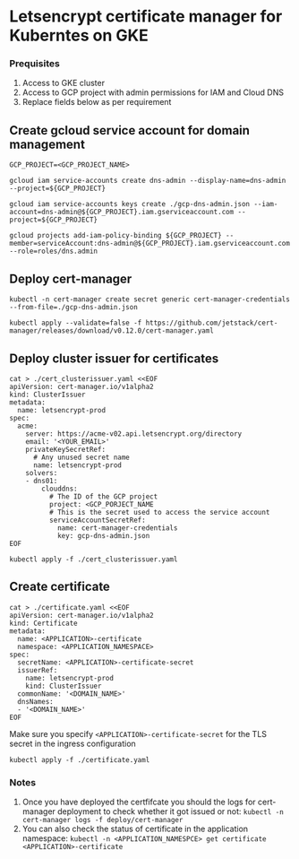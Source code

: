 # Letsencrypt certificate manager for Kuberntes on GKE 

### Prequisites

1. Access to GKE cluster
2. Access to GCP project with admin permissions for IAM and Cloud DNS
3. Replace fields below as per requirement


## Create gcloud service account for domain management

```
GCP_PROJECT=<GCP_PROJECT_NAME>

gcloud iam service-accounts create dns-admin --display-name=dns-admin --project=${GCP_PROJECT}

gcloud iam service-accounts keys create ./gcp-dns-admin.json --iam-account=dns-admin@${GCP_PROJECT}.iam.gserviceaccount.com --project=${GCP_PROJECT}

gcloud projects add-iam-policy-binding ${GCP_PROJECT} --member=serviceAccount:dns-admin@${GCP_PROJECT}.iam.gserviceaccount.com --role=roles/dns.admin

``` 

## Deploy cert-manager

```
kubectl -n cert-manager create secret generic cert-manager-credentials --from-file=./gcp-dns-admin.json

kubectl apply --validate=false -f https://github.com/jetstack/cert-manager/releases/download/v0.12.0/cert-manager.yaml
```

## Deploy cluster issuer for certificates

```
cat > ./cert_clusterissuer.yaml <<EOF
apiVersion: cert-manager.io/v1alpha2
kind: ClusterIssuer
metadata:
  name: letsencrypt-prod
spec:
  acme:
    server: https://acme-v02.api.letsencrypt.org/directory
    email: '<YOUR_EMAIL>'
    privateKeySecretRef:
      # Any unused secret name	
      name: letsencrypt-prod
    solvers:
    - dns01:
        clouddns:
          # The ID of the GCP project
          project: <GCP_PORJECT_NAME
          # This is the secret used to access the service account
          serviceAccountSecretRef:
            name: cert-manager-credentials
            key: gcp-dns-admin.json
EOF
```
```
kubectl apply -f ./cert_clusterissuer.yaml
```


## Create certificate

```
cat > ./certificate.yaml <<EOF
apiVersion: cert-manager.io/v1alpha2
kind: Certificate
metadata:
  name: <APPLICATION>-certificate
  namespace: <APPLICATION_NAMESPACE>
spec:
  secretName: <APPLICATION>-certificate-secret
  issuerRef:
    name: letsencrypt-prod
    kind: ClusterIssuer
  commonName: '<DOMAIN_NAME>'
  dnsNames:
  - '<DOMAIN_NAME>'
EOF
```
Make sure you specify `<APPLICATION>-certificate-secret` for the TLS secret in the ingress configuration

```
kubectl apply -f ./certificate.yaml
```

### Notes

1. Once you have deployed the certfifcate you should the logs for cert-manager deployment to check whether it got issued or not: `kubectl -n cert-manager logs -f deploy/cert-manager`
2. You can also check the status of certificate in the application namespace: `kubectl -n <APPLICATION_NAMESPCE> get certificate <APPLICATION>-certificate`

